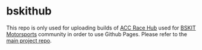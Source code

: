 # bskithub
This repo is only used for uploading builds of [ACC Race Hub](https://github.com/schmatteo/acc-race-hub) used for [BSKIT Motorsports](https://www.thesimgrid.com/hosts/bskit-Motorsport) community in order to use Github Pages. Please refer to the [main project repo](https://github.com/schmatteo/acc-race-hub).
